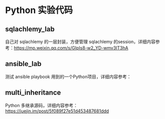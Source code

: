 # Python 实验代码

## sqlachlemy_lab
自己对 sqlachlemy 的一层封装，方便管理 sqlachlemy 的session，详细内容参考：https://mp.weixin.qq.com/s/GIpIs8-w2_YD-wmv3IT3hA


## ansible_lab
测试 ansible playbook 用到的一个Python项目，详细内容参考：


## multi_inheritance
Python 多继承源码，详细内容参考： https://juejin.im/post/5f089f27e51d453487681ddd
